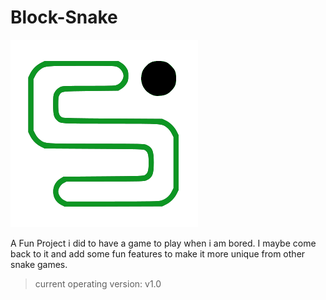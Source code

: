 # Block-Snake
<img src="Snake Logo.png"></img>

A Fun Project i did to have a game to play when i am bored. I maybe come back to it and add some fun features to make it more unique from other snake games.

> current operating version: v1.0
